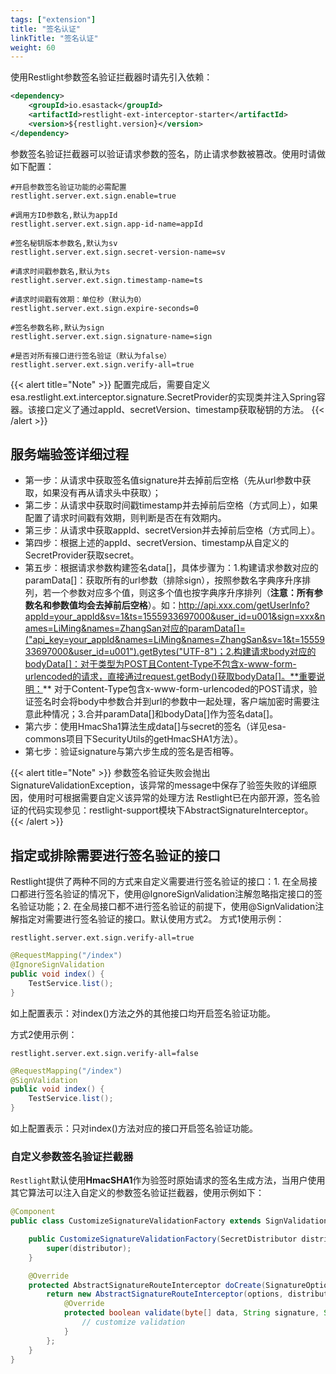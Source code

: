 ```yaml
---
tags: ["extension"]
title: "签名认证"
linkTitle: "签名认证"
weight: 60
---
```


使用Restlight参数签名验证拦截器时请先引入依赖：

```xml
<dependency>
	<groupId>io.esastack</groupId>
	<artifactId>restlight-ext-interceptor-starter</artifactId>
	<version>${restlight.version}</version>
</dependency>
```

参数签名验证拦截器可以验证请求参数的签名，防止请求参数被篡改。使用时请做如下配置：

```properties
#开启参数签名验证功能的必需配置
restlight.server.ext.sign.enable=true

#调用方ID参数名,默认为appId
restlight.server.ext.sign.app-id-name=appId

#签名秘钥版本参数名,默认为sv
restlight.server.ext.sign.secret-version-name=sv

#请求时间戳参数名,默认为ts
restlight.server.ext.sign.timestamp-name=ts

#请求时间戳有效期：单位秒（默认为0）
restlight.server.ext.sign.expire-seconds=0

#签名参数名称,默认为sign
restlight.server.ext.sign.signature-name=sign

#是否对所有接口进行签名验证（默认为false）
restlight.server.ext.sign.verify-all=true
```

{{< alert title="Note" >}}
配置完成后，需要自定义esa.restlight.ext.interceptor.signature.SecretProvider的实现类并注入Spring容器。该接口定义了通过appId、secretVersion、timestamp获取秘钥的方法。
{{< /alert >}}

## 服务端验签详细过程
- 第一步：从请求中获取签名值signature并去掉前后空格（先从url参数中获取，如果没有再从请求头中获取）；
- 第二步：从请求中获取时间戳timestamp并去掉前后空格（方式同上），如果配置了请求时间戳有效期，则判断是否在有效期内。
- 第三步：从请求中获取appId、secretVersion并去掉前后空格（方式同上）。
- 第四步：根据上述的appId、secretVersion、timestamp从自定义的SecretProvider获取secret。
- 第五步：根据请求参数构建签名data[]，具体步骤为：1.构建请求参数对应的paramData[]：获取所有的url参数（排除sign），按照参数名字典序升序排列，若一个参数对应多个值，则这多个值也按字典序升序排列（**注意：所有参数名和参数值均会去掉前后空格**）。如：http://api.xxx.com/getUserInfo?appId=your_appId&sv=1&ts=1555933697000&user_id=u001&sign=xxx&names=LiMing&names=ZhangSan对应的paramData[]=("api_key=your_appId&names=LiMing&names=ZhangSan&sv=1&t=1555933697000&user_id=u001").getBytes("UTF-8")；2.构建请求body对应的bodyData[]：对于类型为POST且Content-Type不包含x-www-form-urlencoded的请求，直接通过request.getBody()获取bodyData[]。**重要说明：** 对于Content-Type包含x-www-form-urlencoded的POST请求，验证签名时会将body中参数合并到url的参数中一起处理，客户端加密时需要注意此种情况；3.合并paramData[]和bodyData[]作为签名data[]。
- 第六步：使用HmacSha1算法生成data[]与secret的签名（详见esa-commons项目下SecurityUtils的getHmacSHA1方法）。
- 第七步：验证signature与第六步生成的签名是否相等。

{{< alert title="Note" >}}
参数签名验证失败会抛出SignatureValidationException，该异常的message中保存了验签失败的详细原因，使用时可根据需要自定义该异常的处理方法
Restlight已在内部开源，签名验证的代码实现参见：restlight-support模块下AbstractSignatureInterceptor。
{{< /alert >}}

## 指定或排除需要进行签名验证的接口
Restlight提供了两种不同的方式来自定义需要进行签名验证的接口：1. 在全局接口都进行签名验证的情况下，使用@IgnoreSignValidation注解忽略指定接口的签名验证功能；2. 在全局接口都不进行签名验证的前提下，使用@SignValidation注解指定对需要进行签名验证的接口。默认使用方式2。
方式1使用示例：

```properties
restlight.server.ext.sign.verify-all=true
```

```java
@RequestMapping("/index")
@IgnoreSignValidation
public void index() {
    TestService.list();
}
```

如上配置表示：对index()方法之外的其他接口均开启签名验证功能。

方式2使用示例：

```
restlight.server.ext.sign.verify-all=false
```

```java
@RequestMapping("/index")
@SignValidation
public void index() {
    TestService.list();
}
```

如上配置表示：只对index()方法对应的接口开启签名验证功能。

### 自定义参数签名验证拦截器
`Restlight`默认使用**HmacSHA1**作为验签时原始请求的签名生成方法，当用户使用其它算法可以注入自定义的参数签名验证拦截器，使用示例如下：
```java
@Component
public class CustomizeSignatureValidationFactory extends SignValidationHandlerInterceptorFactory {

    public CustomizeSignatureValidationFactory(SecretDistributor distributor) {
        super(distributor);
    }

    @Override
    protected AbstractSignatureRouteInterceptor doCreate(SignatureOptions options, SecretDistributor distributor) {
        return new AbstractSignatureRouteInterceptor(options, distributor) {
            @Override
            protected boolean validate(byte[] data, String signature, String sk) {
                // customize validation
            }
        };
    }
}
```

